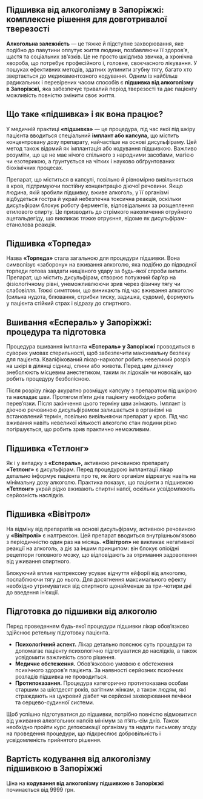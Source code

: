 
## Підшивка від алкоголізму в Запоріжжі: комплексне рішення для довготривалої тверезості

**Алкогольна залежність** — це тяжке й підступне захворювання, яке подібно до павутини оплутує життя людини, позбавляючи її здоров’я, щастя та соціальних зв’язків. Це не просто шкідлива звичка, а хронічна хвороба, що потребує професійного і, головне, своєчасного лікування. У пошуках ефективних методів, здатних зупинити згубну тягу, багато хто звертається до медикаментозного кодування. Одним із найбільш радикальних і перевірених часом способів є **підшивка від алкоголізму в Запоріжжі,** яка забезпечує тривалий період тверезості та дає пацієнту можливість повністю змінити своє життя.

## Що таке «підшивка» і як вона працює?

У медичній практиці **«підшивка»** — це процедура, під час якої під шкіру пацієнта вводиться спеціальний **імплант або капсула,** що містить концентровану дозу препарату, найчастіше на основі дисульфіраму. Цей метод також відомий як імплантація або кодування підшивкою. Важливо розуміти, що це не має нічого спільного з народними засобами, магією чи езотерикою, а ґрунтується на чітких і науково обґрунтованих біохімічних процесах.

Препарат, що міститься в капсулі, повільно й рівномірно вивільняється в кров, підтримуючи постійну концентрацію діючої речовини. Якщо людина, якій зробили підшивку, вживе алкоголь, у її організмі відбудеться гостра й украй небезпечна токсична реакція, оскільки дисульфірам блокує роботу ферментів, відповідальних за розщеплення етилового спирту. Це призводить до стрімкого накопичення отруйного ацетальдегіду, що викликає тяжке отруєння, відоме як дисульфірам-етанолова реакція.

## Підшивка «Торпеда»

Назва **«Торпеда»** стала загальною для процедури підшивки. Вона символізує «заборону» на вживання алкоголю, яка подібно до підводної торпеди готова завдати нищівного удару за будь-якої спроби випити. Препарат, що містить дисульфірам, створює потужний бар’єр на фізіологічному рівні, унеможливлюючи зрив через фізичну тягу чи слабовілля. Тяжкі симптоми, що виникають під час вживання алкоголю (сильна нудота, блювання, стрибки тиску, задишка, судоми), формують у пацієнта стійкий страх і відразу до спиртного.

## Вшивання «Еспераль» у Запоріжжі: процедура та підготовка

Процедура вшивання імпланта **«Еспераль» у Запоріжжі** проводиться в суворих умовах стерильності, щоб забезпечити максимальну безпеку для пацієнта. Кваліфікований лікар-нарколог робить невеликий розріз на шкірі в ділянці сідниці, спини або живота. Перед цим ділянку знеболюють місцевим анестетиком, таким як лідокаїн чи новокаїн, що робить процедуру безболісною.

Після розрізу лікар акуратно розміщує капсулу з препаратом під шкірою та накладає шви. Протягом п’яти днів пацієнту необхідно робити перев’язки. Після закінчення цього терміну шви знімають. Імплант із діючою речовиною дисульфірамом залишається в організмі на встановлений термін, повільно вивільняючи препарат у кров. Під час вживання навіть невеликої кількості алкоголю стан людини різко погіршується, що робить зрив практично неможливим.

## Підшивка «Тетлонг»

Як і у випадку з **«Еспераль»,** активною речовиною препарату **«Тетлонг»** є дисульфірам. Перед процедурою імплантації лікар детально інформує пацієнта про те, як його організм відреагує навіть на мінімальну дозу алкоголю. Практика показує, що пацієнти з підшивкою **«Тетлонг»** украй рідко вживають спиртні напої, оскільки усвідомлюють серйозність наслідків.

## Підшивка «Вівітрол»

На відміну від препаратів на основі дисульфіраму, активною речовиною у **«Вівітролі»** є налтрексон. Цей препарат вводиться внутрішньом’язово з періодичністю один раз на місяць. **«Вівітрол»** не викликає негативної реакції на алкоголь, а діє за іншим принципом: він блокує опіоїдні рецептори головного мозку, що відповідають за отримання задоволення від уживання спиртного.

Блокуючий вплив налтрексону усуває відчуття ейфорії від алкоголю, послаблюючи тягу до нього. Для досягнення максимального ефекту необхідно утримуватися від спиртного щонайменше за три-чотири дні до введення ін’єкції.

## Підготовка до підшивки від алкоголю

Перед проведенням будь-якої процедури підшивки лікар обов’язково здійснює ретельну підготовку пацієнта.

* **Психологічний аспект.** Лікар детально пояснює суть процедури та допомагає пацієнту психологічно підготуватися до наслідків, а також усвідомити важливість свого рішення.
* **Медичне обстеження.** Обов’язковою умовою є обстеження психічного здоров’я пацієнта. За наявності серйозних психічних розладів підшивка не проводиться.
* **Протипоказання.** Процедура категорично протипоказана особам старшим за шістдесят років, вагітним жінкам, а також людям, які страждають на цукровий діабет чи серйозні захворювання печінки та серцево-судинної системи.

Щоб успішно підготуватися до підшивки, потрібно повністю відмовитися від уживання алкогольних напоїв мінімум за п’ять-сім днів. Також необхідно пройти курс детоксикації організму та надати письмову згоду на проведення процедури, що підкреслює добровільність і усвідомленість прийнятого рішення.

## Вартість кодування від алкоголізму підшивкою в Запоріжжі

Ціна на **кодування від алкоголізму підшивкою в Запоріжжі** починається від 9999 грн.
